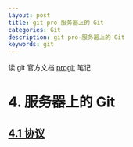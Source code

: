 ```yaml
---
layout: post
title: git pro-服务器上的 Git
categories: Git
description: git pro-服务器上的 Git
keywords: git
---
```


读 git 官方文档 [progit](https://git-scm.com/book/zh/v2) 笔记

# 4. 服务器上的 Git

## [4.1 协议](https://git-scm.com/book/zh/v2/%E6%9C%8D%E5%8A%A1%E5%99%A8%E4%B8%8A%E7%9A%84-Git-%E5%8D%8F%E8%AE%AE)
